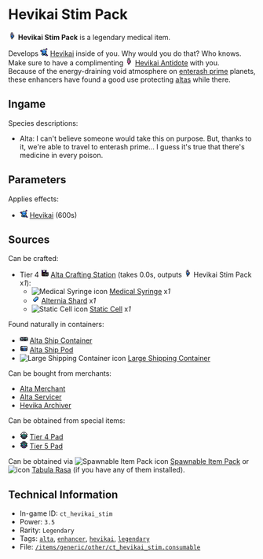 # Hevikai Stim Pack

<img src="https://raw.githubusercontent.com/Ceterai/Enternia/main/items/generic/other/ct_hevikai_stim.png" alt="Hevikai Stim Pack icon" loading="lazy" height="16px" width="auto" /> **Hevikai Stim Pack** is a legendary medical item.

Develops <img src="https://raw.githubusercontent.com/Ceterai/Enternia/main/stats/effects/ct_hevikai.png" alt="Hevikai icon" loading="lazy" height="16px" width="auto" /> [Hevikai](https://ceterai.github.io/MyEnternia/Wiki/Hevikai) inside of you. Why would you do that? Who knows. Make sure to have a complimenting <img src="https://raw.githubusercontent.com/Ceterai/Enternia/main/items/generic/other/ct_hevikai_antidote.png" alt="Hevikai Antidote ★★ icon" loading="lazy" height="16px" width="auto" /> [Hevikai Antidote](https://ceterai.github.io/MyEnternia/Wiki/HevikaiAntidote) with you.  
Because of the energy-draining void atmosphere on [enterash prime](https://ceterai.github.io/MyEnternia/Wiki/Tags/EnterashPrime) planets, these enhancers have found a good use protecting [altas](https://ceterai.github.io/MyEnternia/Wiki/Tags/Alta) while there.

## Ingame

Species descriptions:

- Alta: I can't believe someone would take this on purpose. But, thanks to it, we're able to travel to enterash prime... I guess it's true that there's medicine in every poison.

## Parameters

Applies effects:

- <img src="https://raw.githubusercontent.com/Ceterai/Enternia/main/stats/effects/ct_hevikai.png" alt="Hevikai icon" loading="lazy" height="16px" width="auto" /> [Hevikai](https://ceterai.github.io/MyEnternia/Wiki/Hevikai) (600s)

## Sources

Can be crafted:

- Tier 4 ![ ](https://raw.githubusercontent.com/Ceterai/Enternia/main/objects/alta/crafting/crafting_station/icon4.png) [Alta Crafting Station](https://ceterai.github.io/MyEnternia/Wiki/AltaCraftingStation) (takes 0.0s, outputs <img src="https://raw.githubusercontent.com/Ceterai/Enternia/main/items/generic/other/ct_hevikai_stim.png" alt="Hevikai Stim Pack icon" loading="lazy" height="16px" width="auto" /> Hevikai Stim Pack x*1*):
  - <img src="https://starbounder.org/mediawiki/images/0/00/Medical_Syringe.png" alt="Medical Syringe icon" loading="lazy" height="15px" width="7px" /> [Medical Syringe](https://starbounder.org/Medical_Syringe) x*1*
  - <img src="https://raw.githubusercontent.com/Ceterai/Enternia/main/items/generic/crafting/ct_alternia_shard.png" alt="Alternia Shard icon" loading="lazy" height="16px" width="auto" /> [Alternia Shard](https://ceterai.github.io/MyEnternia/Wiki/AlterniaShard) x*1*
  - <img src="https://starbounder.org/mediawiki/images/6/6a/Static_Cell.png" alt="Static Cell icon" loading="lazy" height="14px" width="9px" /> [Static Cell](https://starbounder.org/Static_Cell) x*1*

Found naturally in containers:

- <img src="https://raw.githubusercontent.com/Ceterai/Enternia/main/objects/alta/ship/container/icon.png" alt="Alta Ship Container icon" loading="lazy" height="16px" width="auto" /> [Alta Ship Container](https://ceterai.github.io/MyEnternia/Wiki/AltaShipContainer)
- <img src="https://raw.githubusercontent.com/Ceterai/Enternia/main/objects/alta/ship/pod/icon.png" alt="Alta Ship Pod icon" loading="lazy" height="16px" width="auto" /> [Alta Ship Pod](https://ceterai.github.io/MyEnternia/Wiki/AltaShipPod)
- <img src="https://starbounder.org/mediawiki/images/e/e4/Large_Shipping_Container.png" alt="Large Shipping Container icon" loading="lazy" height="12px" width="30px" /> [Large Shipping Container](https://starbounder.org/Large_Shipping_Container)

Can be bought from merchants:

- [Alta Merchant](https://ceterai.github.io/MyEnternia/Wiki/AltaMerchant)
- [Alta Servicer](https://ceterai.github.io/MyEnternia/Wiki/AltaServicer)
- [Hevika Archiver](https://ceterai.github.io/MyEnternia/Wiki/HevikaArchiver)

Can be obtained from special items:

- <img src="https://raw.githubusercontent.com/Ceterai/Enternia/main/items/active/alta/loot/tier4.png" alt="Tier 4 Pad icon" loading="lazy" height="16px" width="auto" /> [Tier 4 Pad](https://ceterai.github.io/MyEnternia/Wiki/Tier4Pad)
- <img src="https://raw.githubusercontent.com/Ceterai/Enternia/main/items/active/alta/loot/tier5.png" alt="Tier 5 Pad icon" loading="lazy" height="16px" width="auto" /> [Tier 5 Pad](https://ceterai.github.io/MyEnternia/Wiki/Tier5Pad)

Can be obtained via <img src="https://raw.githubusercontent.com/Silverfeelin/Starbound-SpawnableItemPack/master/interface/sip/iconSmall.png" alt="Spawnable Item Pack icon" width="18" height="14"/> [Spawnable Item Pack](https://steamcommunity.com/sharedfiles/filedetails/?id=733665104) or <img src="https://steamuserimages-a.akamaihd.net/ugc/263843960696222713/3EC9A7C005541F7D577EBCB8C5736B4EFC9973D6/" alt="icon" width="8" height="12"/> [Tabula Rasa](https://community.playstarbound.com/resources/the-tabula-rasa.3222/) (if you have any of them installed).

## Technical Information

- In-game ID: `ct_hevikai_stim`
- Power: `3.5`
- Rarity: `Legendary`
- Tags: [`alta`](https://ceterai.github.io/MyEnternia/Wiki/Tags/Alta), [`enhancer`](https://ceterai.github.io/MyEnternia/Wiki/Tags/Enhancer), [`hevikai`](https://ceterai.github.io/MyEnternia/Wiki/Tags/Hevikai), [`legendary`](https://ceterai.github.io/MyEnternia/Wiki/Tags/Legendary)
- File: [`/items/generic/other/ct_hevikai_stim.consumable`](https://github.com/Ceterai/Enternia/blob/main/items/generic/other/ct_hevikai_stim.consumable)
